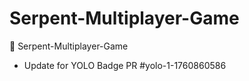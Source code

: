 # Serpent-Multiplayer-Game
🐍 Serpent-Multiplayer-Game


- Update for YOLO Badge PR #yolo-1-1760860586